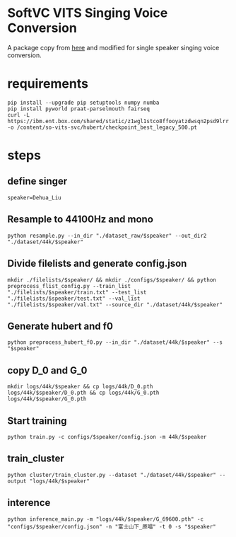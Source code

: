 # SoftVC VITS Singing Voice Conversion

A package copy from [here](https://github.com/svc-develop-team/so-vits-svc) and modified for single speaker singing voice conversion.
# requirements
```
pip install --upgrade pip setuptools numpy numba
pip install pyworld praat-parselmouth fairseq
curl -L https://ibm.ent.box.com/shared/static/z1wgl1stco8ffooyatzdwsqn2psd9lrr -o /content/so-vits-svc/hubert/checkpoint_best_legacy_500.pt
```

# steps
## define singer
```
speaker=Dehua_Liu
```
## Resample to 44100Hz and mono
```
python resample.py --in_dir "./dataset_raw/$speaker" --out_dir2 "./dataset/44k/$speaker"
```

## Divide filelists and generate config.json
```
mkdir ./filelists/$speaker/ && mkdir ./configs/$speaker/ && python preprocess_flist_config.py --train_list "./filelists/$speaker/train.txt" --test_list "./filelists/$speaker/test.txt" --val_list "./filelists/$speaker/val.txt" --source_dir "./dataset/44k/$speaker"
```

## Generate hubert and f0
```
python preprocess_hubert_f0.py --in_dir "./dataset/44k/$speaker" --s "$speaker"
```

## copy D_0 and G_0
```
mkdir logs/44k/$speaker && cp logs/44k/D_0.pth logs/44k/$speaker/D_0.pth && cp logs/44k/G_0.pth logs/44k/$speaker/G_0.pth
```

## Start training
```
python train.py -c configs/$speaker/config.json -m 44k/$speaker
```

## train_cluster
```
python cluster/train_cluster.py --dataset "./dataset/44k/$speaker" --output "logs/44k/$speaker"
```

## interence
```
python inference_main.py -m "logs/44k/$speaker/G_69600.pth" -c "configs/$speaker/config.json" -n "富士山下_原唱" -t 0 -s "$speaker"
```